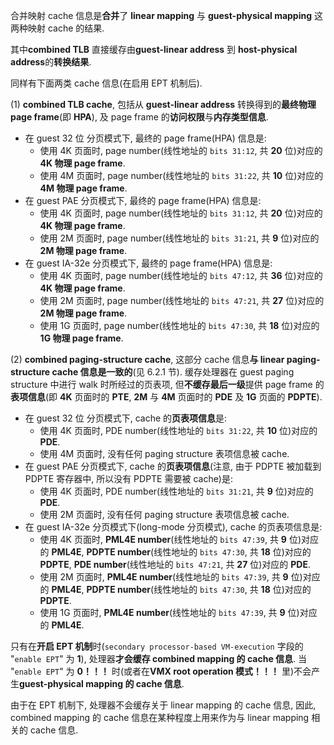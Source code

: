
合并映射 cache 信息是**合并**了 **linear mapping** 与 **guest-physical mapping** 这两种映射 cache 的结果.

其中**combined TLB** 直接缓存由**guest-linear address** 到 **host-physical address**的**转换结果**.

同样有下面两类 cache 信息(在启用 EPT 机制后).

(1) **combined TLB cache**, 包括从 **guest-linear address** 转换得到的**最终物理 page frame**(即 **HPA**), 及 page frame 的**访问权限**与**内存类型信息**.

* 在 guest 32 位 分页模式下, 最终的 page frame(HPA) 信息是:
  * 使用 4K 页面时, page number(线性地址的 `bits 31:12`, 共 **20** 位)对应的 **4K 物理 page frame**.
  * 使用 4M 页面时, page number(线性地址的 `bits 31:22`, 共 **10** 位)对应的 **4M 物理 page frame**.
* 在 guest PAE 分页模式下, 最终的 page frame(HPA) 信息是:
  * 使用 4K 页面时, page number(线性地址的 `bits 31:12`, 共 **20** 位)对应的 **4K 物理 page frame**.
  * 使用 2M 页面时, page number(线性地址的 `bits 31:21`, 共 **9** 位)对应的 **2M 物理 page frame**.
* 在 guest IA-32e 分页模式下, 最终的 page frame(HPA) 信息是:
  * 使用 4K 页面时, page number(线性地址的 `bits 47:12`, 共 **36** 位)对应的 **4K 物理 page frame**.
  * 使用 2M 页面时, page number(线性地址的 `bits 47:21`, 共 **27** 位)对应的 **2M 物理 page frame**.
  * 使用 1G 页面时, page number(线性地址的 `bits 47:30`, 共 **18** 位)对应的 **1G 物理 page frame**.

(2) **combined paging-structure cache**, 这部分 cache 信息**与 linear paging-structure cache 信息是一致的**(见 6.2.1 节). 缓存处理器在 guest paging structure 中进行 walk 时所经过的页表项, 但**不缓存最后一级**提供 page frame 的**表项信息**(即 **4K** 页面时的 **PTE**, **2M** 与 **4M** 页面时的 **PDE** 及 **1G** 页面的 **PDPTE**).

* 在 guest 32 位 分页模式下, cache 的**页表项信息**是:
  * 使用 4K 页面时, PDE number(线性地址的 `bits 31:22`, 共 **10** 位)对应的 **PDE**.
  * 使用 4M 页面时, 没有任何 paging structure 表项信息被 cache.
* 在 guest PAE 分页模式下, cache 的**页表项信息**(注意, 由于 PDPTE 被加载到 PDPTE 寄存器中, 所以没有 PDPTE 需要被 cache)是:
  * 使用 4K 页面时, PDE number(线性地址的 `bits 31:21`, 共 **9** 位)对应的 **PDE**.
  * 使用 2M 页面时, 没有任何 paging structure 表项信息被 cache.
* 在 guest IA-32e 分页模式下(long-mode 分页模式), cache 的页表项信息是:
  * 使用 4K 页面时, **PML4E number**(线性地址的 `bits 47:39`, 共 **9** 位)对应的 **PML4E**, **PDPTE number**(线性地址的 `bits 47:30`, 共 **18** 位)对应的 **PDPTE**, **PDE number**(线性地址的 `bits 47:21`, 共 **27** 位)对应的 **PDE**.
  * 使用 2M 页面时, **PML4E number**(线性地址的 `bits 47:39`, 共 **9** 位)对应的 **PML4E**, **PDPTE number**(线性地址的 `bits 47:30`, 共 **18** 位)对应的 **PDPTE**.
  * 使用 1G 页面时, **PML4E number**(线性地址的 `bits 47:39`, 共 **9** 位)对应的 **PML4E**.

只有在**开启 EPT 机制**时(`secondary processor-based VM-execution` 字段的 "`enable EPT`" 为 **1**), 处理器**才会缓存 combined mapping 的 cache 信息**. 当 "`enable EPT`" 为 **0！！！** 时(或者在**VMX root operation 模式！！！** 里)不会产生**guest-physical mapping 的 cache 信息**.

由于在 EPT 机制下, 处理器不会缓存关于 linear mapping 的 cache 信息, 因此, combined mapping 的 cache 信息在某种程度上用来作为与 linear mapping 相关的 cache 信息.

